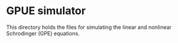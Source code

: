 # GPUE simulator
This directory holds the files for simulating the linear and nonlinear Schrodinger (GPE) equations.
